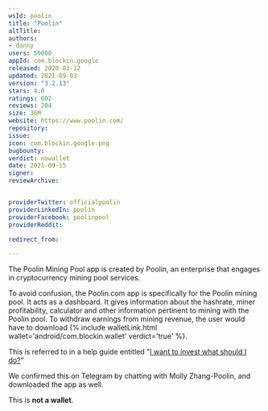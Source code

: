 ```yaml
---
wsId: poolin
title: "Poolin"
altTitle: 
authors:
- danny
users: 50000
appId: com.blockin.google
released: 2020-03-12
updated: 2021-09-03
version: "3.2.13"
stars: 4.0
ratings: 602
reviews: 204
size: 36M
website: https://www.poolin.com/
repository: 
issue: 
icon: com.blockin.google.png
bugbounty: 
verdict: nowallet
date: 2021-09-15
signer: 
reviewArchive:


providerTwitter: officialpoolin
providerLinkedIn: poolin
providerFacebook: poolinpool
providerReddit: 

redirect_from:

---
```



The Poolin Mining Pool app is created by Poolin, an enterprise that engages in cryptocurrency mining pool services.

To avoid confusion, the Poolin.com app is specifically for the Poolin mining pool. It acts as a dashboard. It gives information about the hashrate, miner profitability, calculator and other information pertinent to mining with the Poolin pool. To withdraw earnings from mining revenue, the user would have to download {% include walletLink.html wallet='android/com.blockin.wallet' verdict='true' %}. 

This is referred to in a help guide entitled "[I want to invest what should I do?](https://help.poolin.com/hc/en-us/articles/360052320571-I-Want-To-Invest-What-Should-I-Do-)"

We confirmed this on Telegram by chatting with Molly Zhang-Poolin, and downloaded the app as well.

This is **not a wallet**.

